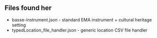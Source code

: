 ## Files found her

* basse-instrument.json - standard EMA instrument + cultural heritage setting
* typedLocation_file_handler.json - generic location CSV file handler
